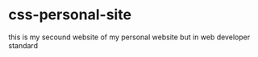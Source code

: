 # css-personal-site
this is my secound website of my personal website but in web developer standard 

